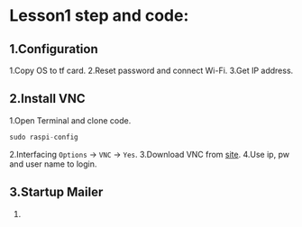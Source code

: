# Lesson1 step and code:
## 1.Configuration
  1.Copy OS to tf card.
  2.Reset password and connect Wi-Fi.
  3.Get IP address.
## 2.Install VNC
  1.Open Terminal and clone code.
  ```python
  sudo raspi-config
  ```
  2.Interfacing `Options` -> `VNC` -> `Yes`.
  3.Download VNC from [site](https://www.realvnc.com/en/connect/download/viewer/).
  4.Use ip, pw and user name to login.
## 3.Startup Mailer
  1.
